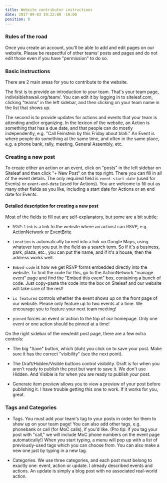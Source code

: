 ```yaml
---
title: Website contributor instructions
date: 2017-09-03 19:22:00 -10:00
position: 0
---
```


### Rules of the road

Once you create an account, you'll be able to add and edit pages on our website. Please be respectful of other teams' posts and pages and do not edit those even if you have "permission" to do so.

### Basic instructions

There are 2 main areas for you to contribute to the website.

The first is to provide an introduction to your team. That's your team page, indivisiblehawaii.org/team/<your team>. You can edit it by logging in to siteleaf.com, clicking "teams" in the left sidebar, and then clicking on your team name in the list that shows up.

The second is to provide updates for actions and events that your team is attending and/or organizing. In the lexicon of the website, an Action is something that has a due date, and that people can do mostly independently, e.g. "Call Feinstein by this Friday about blah." An Event is where people do something at the same time, and often in the same place, e.g. a phone bank, rally, meeting, General Assembly, etc.

### Creating a new post

To create either an action or an event, click on "posts" in the left sidebar on Siteleaf and then click "+ New Post" on the top right. There you can fill in all of the event details. The only required field is `event-start-date` (used for Events) or `event-end-date` (used for Actions). You are welcome to fill out as many other fields as you like, including a start date for Actions or an end date for Events.

#### Detailed description for creating a new post

Most of the fields to fill out are self-explanatory, but some are a bit subtle:

+ `RSVP-link` is a link to the website where an activist can RSVP, e.g. ActionNetwork or EventBrite

+ `Location` is automatically turned into a link on Google Maps, using whatever text you put in the field as a search term. So if it's a business, park, plaza, etc., you can put the name, and if it's a house, then the address works well.

+ `Embed-code` is how we get RSVP forms embedded directly into the website. To find the code for this, go to the ActionNetwork "manage event" page and find the "Embed this event" box, containing a bunch of code. Just copy-paste the code into the box on Siteleaf and our website will take care of the rest!

+ `is featured` controls whether the event shows up on the front page of our website. Please only feature up to two events at a time. We encourage you to feature your next team meeting!

+ `pinned` forces an event or action to the top of our homepage. Only one event or one action should be pinned at a time!

On the right sidebar of the new/edit post page, there are a few extra controls:

+ The big "Save" button, which (duh) you click on to save your post. Make sure it has the correct "visibility" (see the next point).

+ The Draft/Hidden/Visible buttons control visibility. Draft is for when you aren't ready to publish the post but want to save it. We don't use Hidden. And Visible is for when you are ready to publish your post.

+ Generate item preview allows you to view a preview of your post before publishing it. I have trouble getting this one to work. If it works for you, great.

### Tags and Categories

+ Tags. You must add your team's tag to your posts in order for them to show up on your team page! You can also add other tags, e.g. phonebank or call (for MoC calls), if you'd like. (Pro tip: if you tag your post with "call," we will include MoC phone numbers on the event page automatically!) When you start typing, a menu will pop up with a list of previously-used tags which you can choose from. You can also make a new one just by typing in a new tag.

+ Categories. We use three categories, and each post must belong to exactly one: event, action or update. I already described events and actions. An update is simply a blog post with no associated real-world action.
